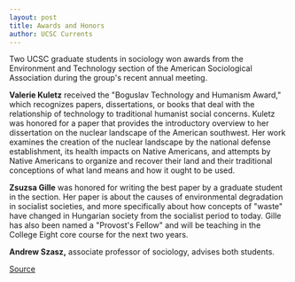 ```yaml
---
layout: post
title: Awards and Honors
author: UCSC Currents
---
```


Two UCSC graduate students in sociology won awards from the Environment and Technology section of the American Sociological Association during the group's recent annual meeting.

**Valerie Kuletz** received the "Boguslav Technology and Humanism Award," which recognizes papers, dissertations, or books that deal with the relationship of technology to traditional humanist social concerns. Kuletz was honored for a paper that provides the introductory overview to her dissertation on the nuclear landscape of the American southwest. Her work examines the creation of the nuclear landscape by the national defense establishment, its health impacts on Native Americans, and attempts by Native Americans to organize and recover their land and their traditional conceptions of what land means and how it ought to be used.

**Zsuzsa Gille** was honored for writing the best paper by a graduate student in the section. Her paper is about the causes of environmental degradation in socialist societies, and more specifically about how concepts of "waste" have changed in Hungarian society from the socialist period to today. Gille has also been named a "Provost's Fellow" and will be teaching in the College Eight core course for the next two years.

**Andrew Szasz,** associate professor of sociology, advises both students.

[Source](http://www1.ucsc.edu/oncampus/currents/97-09-01/awards.htm "Permalink to Awards and Honors: 09-01-97")
